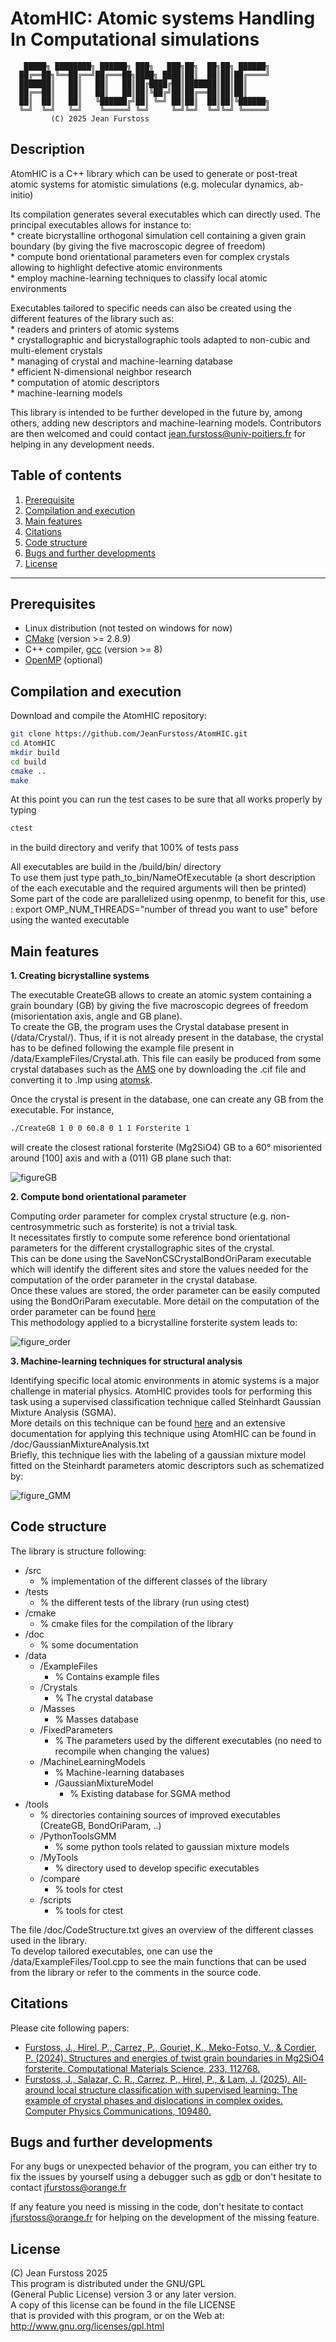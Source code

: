 # AtomHIC: Atomic systems Handling In Computational simulations 

       █████╗ ████████╗ ██████╗ ███╗   ███╗██╗  ██╗██╗ ██████╗
      ██╔══██╗╚══██╔══╝██╔═══██╗████╗ ████║██║  ██║██║██╔════╝
      ███████║   ██║   ██║   ██║██╔████╔██║███████║██║██║
      ██╔══██║   ██║   ██║   ██║██║╚██╔╝██║██╔══██║██║██║
      ██║  ██║   ██║   ╚██████╔╝██║ ╚═╝ ██║██║  ██║██║╚██████╗
      ╚═╝  ╚═╝   ╚═╝    ╚═════╝ ╚═╝     ╚═╝╚═╝  ╚═╝╚═╝ ╚═════╝
		     (C) 2025 Jean Furstoss

## Description

AtomHIC is a C++ library which can be used to generate or post-treat atomic systems for atomistic simulations (e.g. molecular dynamics, ab-initio)

Its compilation generates several executables which can directly used. The principal executables allows for instance to:  
	* create bicrystalline orthogonal simulation cell containing a given grain boundary (by giving the five macroscopic degree of freedom)  
	* compute bond orientational parameters even for complex crystals allowing to highlight defective atomic environments  
	* employ machine-learning techniques to classify local atomic environments  

Executables tailored to specific needs can also be created using the different features of the library such as:  
	* readers and printers of atomic systems  
	* crystallographic and bicrystallographic tools adapted to non-cubic and multi-element crystals  
	* managing of crystal and machine-learning database  
	* efficient N-dimensional neighbor research  
	* computation of atomic descriptors  
	* machine-learning models  

This library is intended to be further developed in the future by, among others, adding new descriptors and machine-learning models. Contributors are then welcomed and could contact jean.furstoss@univ-poitiers.fr for helping in any development needs.

## Table of contents

1. [Prerequisite](#prerequisites)
2. [Compilation and execution](#compilation-and-execution)
3. [Main features](#main-features)
4. [Citations](#citations)
5. [Code structure](#code-structure)
6. [Bugs and further developments](#bugs-and-further-developments)
7. [License](#license)

---

## Prerequisites

- Linux distribution (not tested on windows for now)
- [CMake](https://cmake.org/) (version >= 2.8.9)
- C++ compiler, [gcc](https://gcc.gnu.org/) (version >= 8)
- [OpenMP](https://www.openmp.org/) (optional)

## Compilation and execution

Download and compile the AtomHIC repository:

```bash
git clone https://github.com/JeanFurstoss/AtomHIC.git 
cd AtomHIC
mkdir build
cd build
cmake ..
make
```

At this point you can run the test cases to be sure that all works properly by typing 
```bash
ctest
```
in the build directory and verify that 100% of tests pass

All executables are build in the /build/bin/ directory  
To use them just type path_to_bin/NameOfExecutable (a short description of the each executable and the required arguments will then be printed)  
Some part of the code are parallelized using openmp, to benefit for this, use : export OMP_NUM_THREADS="number of thread you want to use" before using the wanted executable  

## Main features

**1. Creating bicrystalline systems**

The executable CreateGB allows to create an atomic system containing a grain boundary (GB) by giving the five macroscopic degrees of freedom (misorientation axis, angle and GB plane).  
To create the GB, the program uses the Crystal database present in (/data/Crystal/). Thus, if it is not already present in the database, the crystal has to be defined following the example file present in /data/ExampleFiles/Crystal.ath. This file can easily be produced from some crystal databases such as the [AMS](https://rruff.geo.arizona.edu/AMS/amcsd.php) one by downloading the .cif file and converting it to .lmp using [atomsk](https://atomsk.univ-lille.fr/).  

Once the crystal is present in the database, one can create any GB from the executable. For instance, 
```bash
./CreateGB 1 0 0 60.8 0 1 1 Forsterite 1
```

will create the closest rational forsterite (Mg2SiO4) GB to a 60° misoriented around [100] axis and with a (011) GB plane such that:

![figureGB](/doc/GB_And_BondOriParam/figureGB.png)

**2. Compute bond orientational parameter**

Computing order parameter for complex crystal structure (e.g. non-centrosymmetric such as forsterite) is not a trivial task.   
It necessitates firstly to compute some reference bond orientational parameters for the different crystallographic sites of the crystal.  
This can be done using the SaveNonCSCrystalBondOriParam executable which will identify the different sites and store the values needed for the computation of the order parameter in the crystal database.  
Once these values are stored, the order parameter can be easily computed using the BondOriParam executable. More detail on the computation of the order parameter can be found [here](https://www.sciencedirect.com/science/article/pii/S0927025623007620)  
This methodology applied to a bicrystalline forsterite system leads to:
 
![figure_order](/doc/GB_And_BondOriParam/figure_order.png)

**3. Machine-learning techniques for structural analysis**

Identifying specific local atomic environments in atomic systems is a major challenge in material physics. AtomHIC provides tools for performing this task using a supervised classification technique called Steinhardt Gaussian Mixture Analysis (SGMA).  
More details on this technique can be found [here](https://www.sciencedirect.com/science/article/pii/S001046552400403X) and an extensive documentation for applying this technique using AtomHIC can be found in /doc/GaussianMixtureAnalysis.txt  
Briefly, this technique lies with the labeling of a gaussian mixture model fitted on the Steinhardt parameters atomic descriptors such as schematized by:  

![figure_GMM](/doc/FitGMM/FigureFitGMM.png)

## Code structure

The library is structure following:

* /src  
	* % implementation of the different classes of the library  
* /tests  
	* % the different tests of the library (run using ctest)  
* /cmake  
	* % cmake files for the compilation of the library  
* /doc  
	* % some documentation  
* /data  
	* /ExampleFiles  
		* % Contains example files  
	* /Crystals  
		* % The crystal database  
	* /Masses  
		* % Masses database  
	* /FixedParameters  
		* % The parameters used by the different executables (no need to recompile when changing the values)  
	* /MachineLearningModels  
		* % Machine-learning databases  
		* /GaussianMixtureModel  
			* % Existing database for SGMA method  
* /tools  
	* % directories containing sources of improved executables (CreateGB, BondOriParam, ..)  
	* /PythonToolsGMM  
		* % some python tools related to gaussian mixture models  
	* /MyTools  
		* % directory used to develop specific executables  
	* /compare  
		* % tools for ctest  
	* /scripts  
		* % tools for ctest  

The file /doc/CodeStructure.txt gives an overview of the different classes used in the library.  
To develop tailored executables, one can use the /data/ExampleFiles/Tool.cpp to see the main functions that can be used from the library or refer to the comments in the source code.  

## Citations

Please cite following papers:

* [Furstoss, J., Hirel, P., Carrez, P., Gouriet, K., Meko-Fotso, V., & Cordier, P. (2024). Structures and energies of twist grain boundaries in Mg2SiO4 forsterite. Computational Materials Science, 233, 112768.](https://www.sciencedirect.com/science/article/pii/S0927025623007620)
* [Furstoss, J., Salazar, C. R., Carrez, P., Hirel, P., & Lam, J. (2025). All-around local structure classification with supervised learning: The example of crystal phases and dislocations in complex oxides. Computer Physics Communications, 109480.](https://www.sciencedirect.com/science/article/pii/S001046552400403X)


## Bugs and further developments

For any bugs or unexpected behavior of the program, you can either try to fix the issues by yourself using a debugger such as [gdb](https://www.sourceware.org/gdb/) or don't hesitate to contact jfurstoss@orange.fr  

If any feature you need is missing in the code, don't hesitate to contact jfurstoss@orange.fr for helping on the development of the missing feature.  

## License 

(C) Jean Furstoss 2025  
This program is distributed under the GNU/GPL  
(General Public License) version 3 or any later version.  
A copy of this license can be found in the file LICENSE  
that is provided with this program, or on the Web at:  
<http://www.gnu.org/licenses/gpl.html>

